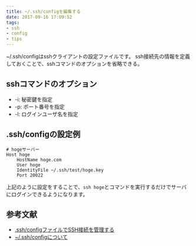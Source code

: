 ```yaml
---
title: ~/.ssh/configを編集する
date: 2017-09-16 17:09:52
tags:
- ssh
- config
- tips
---
```


~/.ssh/configはsshクライアントの設定ファイルです。
ssh接続先の情報を定義しておくことで、sshコマンドのオプションを省略できる。

## sshコマンドのオプション
- -i: 秘密鍵を指定
- -p: ポート番号を指定
- -l: ログインユーザ名を指定

## .ssh/configの設定例
```
# hogeサーバー
Host hoge
    HostName hoge.com
    User hoge
    IdentityFile ~/.ssh/test/hoge.key
    Port 20022
```

上記のように設定をすることで、`ssh hoge`とコマンドを実行するだけでサーバにログインできるようになります。

## 参考文献
- [.ssh/configファイルでSSH接続を管理する](http://qiita.com/0084ken/items/2e4e9ae44ec5e01328f1)
- [~/.ssh/configについて](http://qiita.com/passol78/items/2ad123e39efeb1a5286b)
